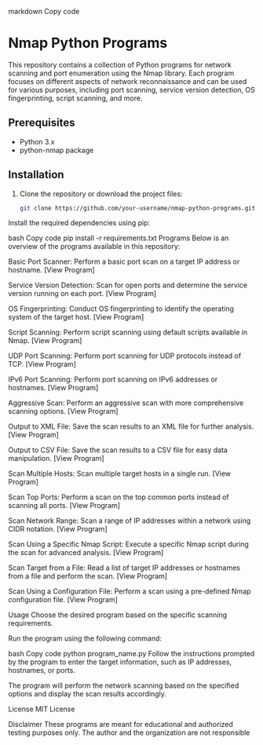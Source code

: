 markdown
Copy code
# Nmap Python Programs

This repository contains a collection of Python programs for network scanning and port enumeration using the Nmap library. Each program focuses on different aspects of network reconnaissance and can be used for various purposes, including port scanning, service version detection, OS fingerprinting, script scanning, and more.

## Prerequisites

- Python 3.x
- python-nmap package

## Installation

1. Clone the repository or download the project files:

   ```bash
   git clone https://github.com/your-username/nmap-python-programs.git
Install the required dependencies using pip:

bash
Copy code
pip install -r requirements.txt
Programs
Below is an overview of the programs available in this repository:

Basic Port Scanner: Perform a basic port scan on a target IP address or hostname. [View Program]

Service Version Detection: Scan for open ports and determine the service version running on each port. [View Program]

OS Fingerprinting: Conduct OS fingerprinting to identify the operating system of the target host. [View Program]

Script Scanning: Perform script scanning using default scripts available in Nmap. [View Program]

UDP Port Scanning: Perform port scanning for UDP protocols instead of TCP. [View Program]

IPv6 Port Scanning: Perform port scanning on IPv6 addresses or hostnames. [View Program]

Aggressive Scan: Perform an aggressive scan with more comprehensive scanning options. [View Program]

Output to XML File: Save the scan results to an XML file for further analysis. [View Program]

Output to CSV File: Save the scan results to a CSV file for easy data manipulation. [View Program]

Scan Multiple Hosts: Scan multiple target hosts in a single run. [View Program]

Scan Top Ports: Perform a scan on the top common ports instead of scanning all ports. [View Program]

Scan Network Range: Scan a range of IP addresses within a network using CIDR notation. [View Program]

Scan Using a Specific Nmap Script: Execute a specific Nmap script during the scan for advanced analysis. [View Program]

Scan Target from a File: Read a list of target IP addresses or hostnames from a file and perform the scan. [View Program]

Scan Using a Configuration File: Perform a scan using a pre-defined Nmap configuration file. [View Program]

Usage
Choose the desired program based on the specific scanning requirements.

Run the program using the following command:

bash
Copy code
python program_name.py
Follow the instructions prompted by the program to enter the target information, such as IP addresses, hostnames, or ports.

The program will perform the network scanning based on the specified options and display the scan results accordingly.

License
MIT License

Disclaimer
These programs are meant for educational and authorized testing purposes only. The author and the organization are not responsible
